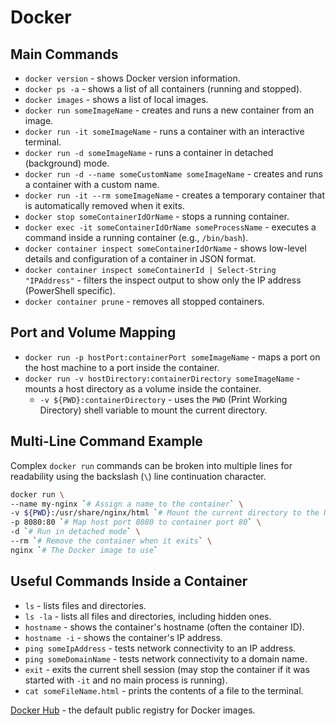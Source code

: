# Docker

## Main Commands

- `docker version` - shows Docker version information.
- `docker ps -a` - shows a list of all containers (running and stopped).
- `docker images` - shows a list of local images.
- `docker run someImageName` - creates and runs a new container from an image.
- `docker run -it someImageName` - runs a container with an interactive terminal.
- `docker run -d someImageName` - runs a container in detached (background) mode.
- `docker run -d --name someCustomName someImageName` - creates and runs a container with a custom name.
- `docker run -it --rm someImageName` - creates a temporary container that is automatically removed when it exits.
- `docker stop someContainerIdOrName` - stops a running container.
- `docker exec -it someContainerIdOrName someProcessName` - executes a command inside a running container (e.g., `/bin/bash`).
- `docker container inspect someContainerIdOrName` - shows low-level details and configuration of a container in JSON format.
- `docker container inspect someContainerId | Select-String "IPAddress"` - filters the inspect output to show only the IP address (PowerShell specific).
- `docker container prune` - removes all stopped containers.

## Port and Volume Mapping

- `docker run -p hostPort:containerPort someImageName` - maps a port on the host machine to a port inside the container.
- `docker run -v hostDirectory:containerDirectory someImageName` - mounts a host directory as a volume inside the container.
  - `-v ${PWD}:containerDirectory` - uses the `PWD` (Print Working Directory) shell variable to mount the current directory.

## Multi-Line Command Example

Complex `docker run` commands can be broken into multiple lines for readability using the backslash (`\`) line continuation character.

```bash
docker run \
--name my-nginx `# Assign a name to the container` \
-v ${PWD}:/usr/share/nginx/html `# Mount the current directory to the Nginx web root` \
-p 8080:80 `# Map host port 8080 to container port 80` \
-d `# Run in detached mode` \
--rm `# Remove the container when it exits` \
nginx `# The Docker image to use`
```

## Useful Commands Inside a Container

- `ls` - lists files and directories.
- `ls -la` - lists all files and directories, including hidden ones.
- `hostname` - shows the container's hostname (often the container ID).
- `hostname -i` - shows the container's IP address.
- `ping someIpAddress` - tests network connectivity to an IP address.
- `ping someDomainName` - tests network connectivity to a domain name.
- `exit` - exits the current shell session (may stop the container if it was started with `-it` and no main process is running).
- `cat someFileName.html` - prints the contents of a file to the terminal.

[Docker Hub](https://hub.docker.com/) - the default public registry for Docker images.
